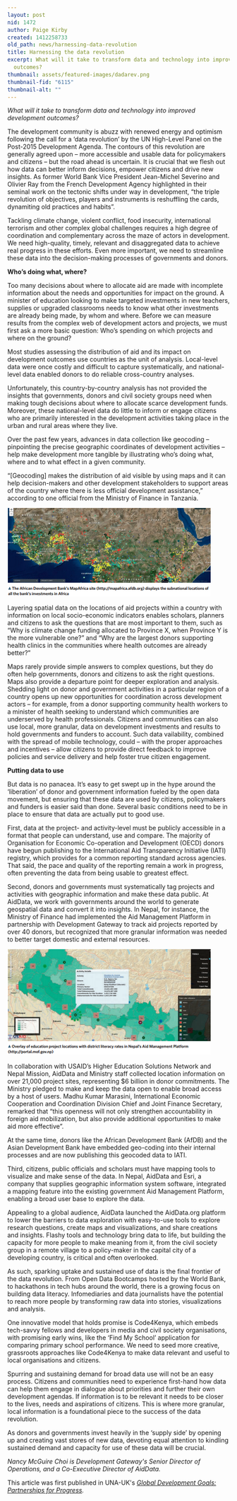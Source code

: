 ```yaml
---
layout: post
nid: 1472
author: Paige Kirby
created: 1412258733
old_path: news/harnessing-data-revolution
title: Harnessing the data revolution
excerpt: What will it take to transform data and technology into improved development
  outcomes?
thumbnail: assets/featured-images/dadarev.png
thumbnail-fid: "6115"
thumbnail-alt: ""
---
```


*What will it take to transform data and technology into improved development outcomes?*

The development community is abuzz with renewed energy and optimism following the call for a ‘data revolution’ by the UN High-Level Panel on the Post-2015 Development Agenda. The contours of this revolution are generally agreed upon – more accessible and usable data for policymakers and citizens – but the road ahead is uncertain. It is crucial that we flesh out how data can better inform decisions, empower citizens and drive new insights. As former World Bank Vice President Jean-Michel Severino and Olivier Ray from the French Development Agency highlighted in their seminal work on the tectonic shifts under way in development, “the triple revolution of objectives, players and instruments is reshuffling the cards, dynamiting old practices and habits”.

Tackling climate change, violent conflict, food insecurity, international terrorism and other complex global challenges requires a high degree of coordination and complementary across the maze of actors in development. We need high-quality, timely, relevant and disaggregated data to achieve real progress in these efforts. Even more important, we need to streamline these data into the decision-making processes of governments and donors.

**Who’s doing what, where?**

Too many decisions about where to allocate aid are made with incomplete information about the needs and opportunities for impact on the ground. A minister of education looking to make targeted investments in new teachers, supplies or upgraded classrooms needs to know what other investments are already being made, by whom and where. Before we can measure results from the complex web of development actors and projects, we must first ask a more basic question: Who’s spending on which projects and where on the ground?

Most studies assessing the distribution of aid and its impact on development outcomes use countries as the unit of analysis. Local-level data were once costly and difficult to capture systematically, and national-level data enabled donors to do reliable cross-country analyses.

Unfortunately, this country-by-country analysis has not provided the insights that governments, donors and civil society groups need when making tough decisions about where to allocate scarce development funds. Moreover, these national-level data do little to inform or engage citizens who are primarily interested in the development activities taking place in the urban and rural areas where they live.

Over the past few years, advances in data collection like geocoding – pinpointing the precise geographic coordinates of development activities – help make development more tangible by illustrating who’s doing what, where and to what effect in a given community.

“[Geocoding] makes the distribution of aid visible by using maps and it can help decision-makers and other development stakeholders to support areas of the country where there is less official development assistance,” according to one official from the Ministry of Finance in Tanzania.

![](/assets/post-images/dadarev.png)

Layering spatial data on the locations of aid projects within a country with information on local socio-economic indicators enables scholars, planners and citizens to ask the questions that are most important to them, such as “Why is climate change funding allocated to Province X, when Province Y is the more vulnerable one?” and “Why are the largest donors supporting health clinics in the communities where health outcomes are already better?”

Maps rarely provide simple answers to complex questions, but they do often help governments, donors and citizens to ask the right questions. Maps also provide a departure point for deeper exploration and analysis. Shedding light on donor and government activities in a particular region of a country opens up new opportunities for coordination across development actors – for example, from a donor supporting community health workers to a minister of health seeking to understand which communities are underserved by health professionals. Citizens and communities can also use local, more granular, data on development investments and results to hold governments and funders to account. Such data vailability, combined with the spread of mobile technology, could – with the proper approaches and incentives – allow citizens to provide direct feedback to improve policies and service delivery and help foster true citizen engagement.

**Putting data to use**

But data is no panacea. It’s easy to get swept up in the hype around the ‘liberation’ of donor and government information fueled by the open data movement, but ensuring that these data are used by citizens, policymakers and funders is easier said than done. Several basic conditions need to be in place to ensure that data are actually put to good use.

First, data at the project- and activity-level must be publicly accessible in a format that people can understand, use and compare. The majority of Organisation for Economic Co-operation and Development (OECD) donors have begun publishing to the International Aid Transparency Initiative (IATI) registry, which provides for a common reporting standard across agencies. That said, the pace and quality of the reporting remain a work in progress, often preventing the data from being usable to greatest effect.

Second, donors and governments must systematically tag projects and activities with geographic information and make these data public. At AidData, we work with governments around the world to generate geospatial data and convert it into insights. In Nepal, for instance, the Ministry of Finance had implemented the Aid Management Platform in partnership with Development Gateway to track aid projects reported by over 40 donors, but recognized that more granular information was needed to better target domestic and external resources.

![](/assets/post-images/dadarev_0.png)

In collaboration with USAID’s Higher Education Solutions Network and Nepal Mission, AidData and Ministry staff collected location information on over 21,000 project sites, representing $6 billion in donor commitments. The Ministry pledged to make and keep the data open to enable broad access by a host of users. Madhu Kumar Marasini, International Economic Cooperation and Coordination Division Chief and Joint Finance Secretary, remarked that “this openness will not only strengthen accountability in foreign aid mobilization, but also provide additional opportunities to make aid more effective”.

At the same time, donors like the African Development Bank (AfDB) and the Asian Development Bank have embedded geo-coding into their internal processes and are now publishing this geocoded data to IATI.

Third, citizens, public officials and scholars must have mapping tools to visualize and make sense of the data. In Nepal, AidData and Esri, a company that supplies geographic information system software, integrated a mapping feature into the existing government Aid Management Platform, enabling a broad user base to explore the data.

Appealing to a global audience, AidData launched the AidData.org platform to lower the barriers to data exploration with easy-to-use tools to explore research questions, create maps and visualizations, and share creations and insights. Flashy tools and technology bring data to life, but building the capacity for more people to make meaning from it, from the civil society group in a remote village to a policy-maker in the capital city of a developing country, is critical and often overlooked.

As such, sparking uptake and sustained use of data is the final frontier of the data revolution. From Open Data Bootcamps hosted by the World Bank, to hackathons in tech hubs around the world, there is a growing focus on building data literacy. Infomediaries and data journalists have the potential to reach more people by transforming raw data into stories, visualizations and analysis.

One innovative model that holds promise is Code4Kenya, which embeds tech-savvy fellows and developers in media and civil society organisations, with promising early wins, like the ‘Find My School’ application for comparing primary school performance. We need to seed more creative, grassroots approaches like Code4Kenya to make data relevant and useful to local organisations and citizens.

Spurring and sustaining demand for broad data use will not be an easy process. Citizens and communities need to experience first-hand how data can help them engage in dialogue about priorities and further their own development agendas. If information is to be relevant it needs to be closer to the lives, needs and aspirations of citizens. This is where more granular, local information is a foundational piece to the success of the data revolution.

As donors and governments invest heavily in the ‘supply side’ by opening up and creating vast stores of new data, devoting equal attention to kindling sustained demand and capacity for use of these data will be crucial.

*Nancy McGuire Choi is Development Gateway's Senior Director of Operations, and a Co-Executive Director of AidData.*

This article was first published in UNA-UK's *[Global Development Goals: Partnerships for Progress](http://www.una.org.uk/gdgs).*
